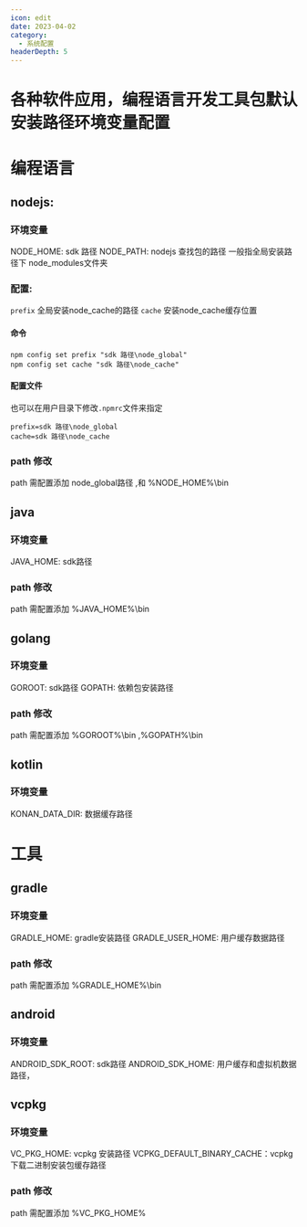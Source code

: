 ```yaml
---
icon: edit
date: 2023-04-02
category:
  - 系统配置
headerDepth: 5
---
```



# 各种软件应用，编程语言开发工具包默认安装路径环境变量配置
# 编程语言
## nodejs:
### 环境变量
NODE_HOME: sdk 路径
NODE_PATH:  nodejs 查找包的路径 一般指全局安装路径下 node_modules文件夹
### 配置:
```prefix``` 全局安装node_cache的路径 
```cache``` 安装node_cache缓存位置
#### 命令
```shell
npm config set prefix "sdk 路径\node_global"
npm config set cache "sdk 路径\node_cache"
```
#### 配置文件
也可以在用户目录下修改```.npmrc```文件来指定
```
prefix=sdk 路径\node_global
cache=sdk 路径\node_cache
```
### path 修改
path 需配置添加 node_global路径 ,和 %NODE_HOME%\bin


## java
### 环境变量
JAVA_HOME: sdk路径
### path 修改
path 需配置添加  %JAVA_HOME%\bin

## golang
### 环境变量
GOROOT: sdk路径
GOPATH: 依赖包安装路径
### path 修改
path 需配置添加  %GOROOT%\bin ,%GOPATH%\bin


## kotlin
### 环境变量
KONAN_DATA_DIR: 数据缓存路径



# 工具
## gradle
### 环境变量
GRADLE_HOME: gradle安装路径
GRADLE_USER_HOME: 用户缓存数据路径
### path 修改
path 需配置添加  %GRADLE_HOME%\bin


## android
### 环境变量
ANDROID_SDK_ROOT: sdk路径
ANDROID_SDK_HOME: 用户缓存和虚拟机数据路径，

## vcpkg
### 环境变量
VC_PKG_HOME: vcpkg 安装路径
VCPKG_DEFAULT_BINARY_CACHE：vcpkg 下载二进制安装包缓存路径
### path 修改
path 需配置添加  %VC_PKG_HOME%
